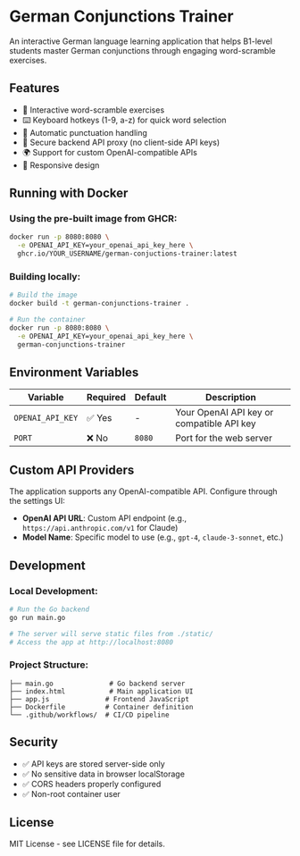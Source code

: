 # German Conjunctions Trainer

An interactive German language learning application that helps B1-level students master German conjunctions through engaging word-scramble exercises.

## Features

- 🎯 Interactive word-scramble exercises
- ⌨️ Keyboard hotkeys (1-9, a-z) for quick word selection
- 🎨 Automatic punctuation handling
- 🔐 Secure backend API proxy (no client-side API keys)
- 🌍 Support for custom OpenAI-compatible APIs
- 📱 Responsive design

## Running with Docker

### Using the pre-built image from GHCR:

```bash
docker run -p 8080:8080 \
  -e OPENAI_API_KEY=your_openai_api_key_here \
  ghcr.io/YOUR_USERNAME/german-conjuctions-trainer:latest
```

### Building locally:

```bash
# Build the image
docker build -t german-conjunctions-trainer .

# Run the container
docker run -p 8080:8080 \
  -e OPENAI_API_KEY=your_openai_api_key_here \
  german-conjunctions-trainer
```

## Environment Variables

| Variable | Required | Default | Description |
|----------|----------|---------|-------------|
| `OPENAI_API_KEY` | ✅ Yes | - | Your OpenAI API key or compatible API key |
| `PORT` | ❌ No | `8080` | Port for the web server |

## Custom API Providers

The application supports any OpenAI-compatible API. Configure through the settings UI:

- **OpenAI API URL**: Custom API endpoint (e.g., `https://api.anthropic.com/v1` for Claude)
- **Model Name**: Specific model to use (e.g., `gpt-4`, `claude-3-sonnet`, etc.)

## Development

### Local Development:

```bash
# Run the Go backend
go run main.go

# The server will serve static files from ./static/
# Access the app at http://localhost:8080
```

### Project Structure:

```
├── main.go              # Go backend server
├── index.html           # Main application UI
├── app.js              # Frontend JavaScript
├── Dockerfile          # Container definition
└── .github/workflows/  # CI/CD pipeline
```

## Security

- ✅ API keys are stored server-side only
- ✅ No sensitive data in browser localStorage
- ✅ CORS headers properly configured
- ✅ Non-root container user

## License

MIT License - see LICENSE file for details.